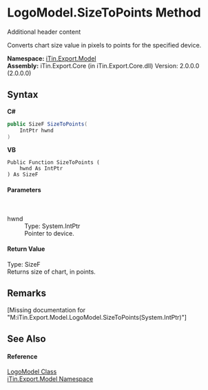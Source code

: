 # LogoModel.SizeToPoints Method 
Additional header content 

Converts chart size value in pixels to points for the specified device.

**Namespace:**&nbsp;<a href="N_iTin_Export_Model">iTin.Export.Model</a><br />**Assembly:**&nbsp;iTin.Export.Core (in iTin.Export.Core.dll) Version: 2.0.0.0 (2.0.0.0)

## Syntax

**C#**<br />
``` C#
public SizeF SizeToPoints(
	IntPtr hwnd
)
```

**VB**<br />
``` VB
Public Function SizeToPoints ( 
	hwnd As IntPtr
) As SizeF
```


#### Parameters
&nbsp;<dl><dt>hwnd</dt><dd>Type: System.IntPtr<br />Pointer to device.</dd></dl>

#### Return Value
Type: SizeF<br />Returns size of chart, in points.

## Remarks
\[Missing <remarks> documentation for "M:iTin.Export.Model.LogoModel.SizeToPoints(System.IntPtr)"\]

## See Also


#### Reference
<a href="T_iTin_Export_Model_LogoModel">LogoModel Class</a><br /><a href="N_iTin_Export_Model">iTin.Export.Model Namespace</a><br />